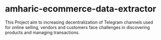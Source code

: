# amharic-ecommerce-data-extractor
This Project aim to increasing decentralization of Telegram channels used for online selling, vendors and customers face challenges in discovering products and managing transactions.
